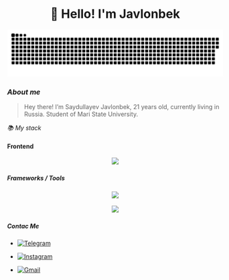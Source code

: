 <h1 align="center">👋 Hello! I'm Javlonbek </h1>

<p align="center">
 <img width="600" src="assets/github-snake.svg" alt="snake"/>
</p>

### <i>About me</i>

>Hey there! I’m Saydullayev Javlonbek, 21 years old, currently living in Russia. Student of Mari State University.

<i>📚 My stack</i>

#### Frontend
<p align="center">
  <a href="https://skillicons.dev">
    <img src="https://skillicons.dev/icons?i=html,css,js,react,ts" />
  </a>
</p>

##### Frameworks / Tools
<p align="center">
  <a href="https://skillicons.dev">
    <img src="https://skillicons.dev/icons?i=bootstrap,sass,tailwind,vscode" />
  </a>
</p>

<p align="center">
  <a href="https://skillicons.dev">
    <img src="https://skillicons.dev/icons?i=git,bash,linux" />
  </a>
</p>


##### <i>Contac Me</i>

- [![Telegram](https://img.shields.io/badge/-Telegram-2CA5E0?style=flat&logo=telegram&logoColor=white)](https://t.me/Saydullayev_017)

- [![Instagram](https://img.shields.io/badge/-Instagram-2CA5E0?style=flat&logo=instagram&logoColor=red)](https://instagram.com/saydullayev_017?igshid=OGQ5ZDc2ODk2ZA==)

- [![Gmail](https://img.shields.io/badge/-Gmail-2CA5E0?style=flat&logo=gmail&logoColor=red)](https://saydullayevjavlonbek2002@gmail.com)